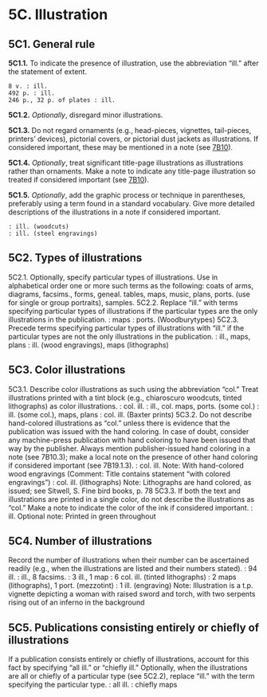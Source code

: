 # 5C. Illustration 
## 5C1. General rule
__5C1.1.__ To indicate the presence of illustration, use the abbreviation “ill.” after the statement of extent. 
```
8 v. : ill.
492 p. : ill.
246 p., 32 p. of plates : ill.
```
__5C1.2.__ *Optionally*, disregard minor illustrations. 

__5C1.3.__ Do not regard ornaments (e.g., head-pieces, vignettes, tail-pieces, printers’ devices), pictorial covers, or pictorial dust jackets as illustrations. If considered important, these may be mentioned in a note (see [7B10](https://www.youtube.com/watch?v=oHg5SJYRHA0)). 

__5C1.4.__ *Optionally*, treat significant title-page illustrations as illustrations rather than ornaments. Make a note to indicate any title-page illustration so treated if considered important (see [7B10](https://www.youtube.com/watch?v=oHg5SJYRHA0)).

__5C1.5.__ *Optionally*, add the graphic process or technique in parentheses, preferably using a term found in a standard vocabulary. Give more detailed descriptions of the illustrations in a note if considered important.
```
: ill. (woodcuts)
: ill. (steel engravings)
```
## 5C2. Types of illustrations
5C2.1. Optionally, specify particular types of illustrations. Use in alphabetical order one or more such terms as the following: coats of arms, diagrams, facsims., forms, geneal. tables, maps, music, plans, ports. (use for single or group portraits), samples. 
5C2.2. Replace “ill.” with terms specifying particular types of illustrations if the particular types are the only illustrations in the publication.
: maps
: ports. (Woodburytypes)
5C2.3. Precede terms specifying particular types of illustrations with “ill.” if the particular types are not the only illustrations in the publication.
: ill., maps, plans
: ill. (wood engravings), maps (lithographs)
## 5C3. Color illustrations
5C3.1. Describe color illustrations as such using the abbreviation “col.” Treat illustrations printed with a tint block (e.g., chiaroscuro woodcuts, tinted lithographs) as color illustrations.
: col. ill.
: ill., col. maps, ports. (some col.)
: ill. (some col.), maps, plans
: col. ill. (Baxter prints)
5C3.2. Do not describe hand-colored illustrations as “col.” unless there is evidence that the publication was issued with the hand coloring. In case of doubt, consider any machine-press publication with hand coloring to have been issued that way by the publisher. Always mention publisher-issued hand coloring in a note (see 7B10.3); make a local note on the presence of other hand coloring if considered important (see 7B19.1.3).
: col. ill.
Note: With hand-colored wood engravings 
(Comment: Title contains statement “with colored engravings”)
: col. ill. (lithographs)
Note: Lithographs are hand colored, as issued; see Sitwell, S. Fine bird books, p. 78
5C3.3. If both the text and illustrations are printed in a single color, do not describe the illustrations as “col.” Make a note to indicate the color of the ink if considered important. 
: ill.
Optional note: Printed in green throughout
## 5C4. Number of illustrations
Record the number of illustrations when their number can be ascertained readily (e.g., when the illustrations are listed and their numbers stated).
: 94 ill.
: ill., 8 facsims.
: 3 ill., 1 map
: 6 col. ill. (tinted lithographs)
: 2 maps (lithographs), 1 port. (mezzotint)
: 1 ill. (engraving)
Note: Illustration is a t.p. vignette depicting a woman with raised sword and torch, with two serpents rising out of an inferno in the background 
## 5C5. Publications consisting entirely or chiefly of illustrations
If a publication consists entirely or chiefly of illustrations, account for this fact by specifying “all ill.” or “chiefly ill.” Optionally, when the illustrations are all or chiefly of a particular type (see 5C2.2), replace “ill.” with the term specifying the particular type. 
: all ill.
: chiefly maps
